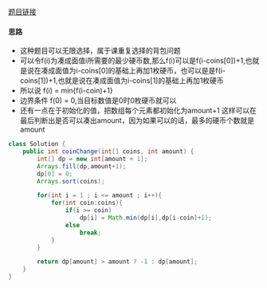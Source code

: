 [题目链接](https://leetcode-cn.com/problems/gaM7Ch/)

#### 思路
+ 这种题目可以无限选择，属于课重复选择的背包问题
+ 可以令f(i)为凑成面值i所需要的最少硬币数,那么f(i)可以是f(i-coins[0])+1,也就是说在凑成面值为i-coins[0]的基础上再加1枚硬币，也可以是是f(i-coins[1])+1,也就是说在凑成面值为i-coins[1]的基础上再加1枚硬币
+ 所以说 f(i) = min{f(i-coin)+1}
+ 边界条件 f(0) = 0,当目标数值是0时0枚硬币就可以
+ 还有一点在于初始化的值，把数组每个元素都初始化为amount+1 这样可以在最后判断出是否可以凑出amount，因为如果可以的话，最多的硬币个数就是amount

```java
class Solution {
    public int coinChange(int[] coins, int amount) {
        int[] dp = new int[amount + 1];
        Arrays.fill(dp,amount+1);
        dp[0] = 0;
        Arrays.sort(coins);

        for(int i = 1 ; i <= amount ; i++){
            for(int coin:coins){
                if(i >= coin)
                    dp[i] = Math.min(dp[i],dp[i-coin]+1);
                else 
                    break;
            }
        }

        return dp[amount] > amount ? -1 : dp[amount];
    }   
}
```